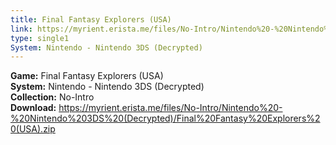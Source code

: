```yaml
---
title: Final Fantasy Explorers (USA)
link: https://myrient.erista.me/files/No-Intro/Nintendo%20-%20Nintendo%203DS%20(Decrypted)/Final%20Fantasy%20Explorers%20(USA).zip
type: single1
System: Nintendo - Nintendo 3DS (Decrypted)
---
```

<b>Game:</b> Final Fantasy Explorers (USA)<br>
<b>System:</b> Nintendo - Nintendo 3DS (Decrypted)<br>
<b>Collection:</b> No-Intro<br>
<b>Download:</b> https://myrient.erista.me/files/No-Intro/Nintendo%20-%20Nintendo%203DS%20(Decrypted)/Final%20Fantasy%20Explorers%20(USA).zip